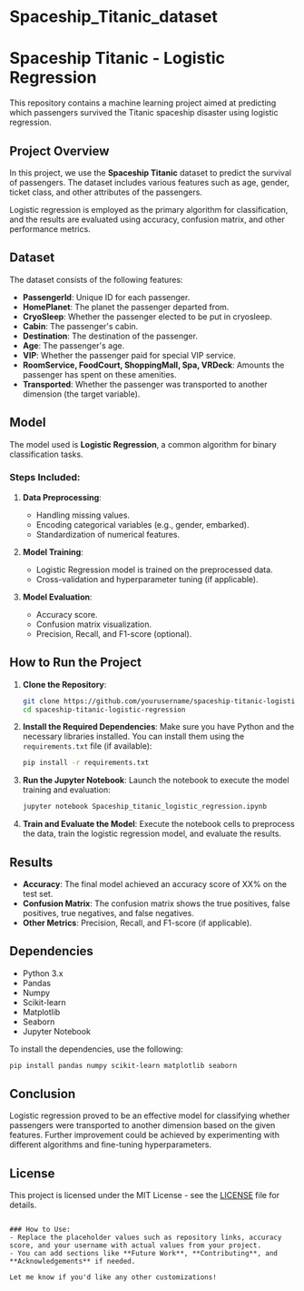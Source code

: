 # Spaceship_Titanic_dataset

# Spaceship Titanic - Logistic Regression

This repository contains a machine learning project aimed at predicting which passengers survived the Titanic spaceship disaster using logistic regression.

## Project Overview

In this project, we use the **Spaceship Titanic** dataset to predict the survival of passengers. The dataset includes various features such as age, gender, ticket class, and other attributes of the passengers. 

Logistic regression is employed as the primary algorithm for classification, and the results are evaluated using accuracy, confusion matrix, and other performance metrics.

## Dataset

The dataset consists of the following features:
- **PassengerId**: Unique ID for each passenger.
- **HomePlanet**: The planet the passenger departed from.
- **CryoSleep**: Whether the passenger elected to be put in cryosleep.
- **Cabin**: The passenger's cabin.
- **Destination**: The destination of the passenger.
- **Age**: The passenger's age.
- **VIP**: Whether the passenger paid for special VIP service.
- **RoomService, FoodCourt, ShoppingMall, Spa, VRDeck**: Amounts the passenger has spent on these amenities.
- **Transported**: Whether the passenger was transported to another dimension (the target variable).

## Model

The model used is **Logistic Regression**, a common algorithm for binary classification tasks. 

### Steps Included:
1. **Data Preprocessing**:
    - Handling missing values.
    - Encoding categorical variables (e.g., gender, embarked).
    - Standardization of numerical features.

2. **Model Training**:
    - Logistic Regression model is trained on the preprocessed data.
    - Cross-validation and hyperparameter tuning (if applicable).

3. **Model Evaluation**:
    - Accuracy score.
    - Confusion matrix visualization.
    - Precision, Recall, and F1-score (optional).
    
## How to Run the Project

1. **Clone the Repository**:
   ```bash
   git clone https://github.com/yourusername/spaceship-titanic-logistic-regression.git
   cd spaceship-titanic-logistic-regression
   ```

2. **Install the Required Dependencies**:
   Make sure you have Python and the necessary libraries installed. You can install them using the `requirements.txt` file (if available):
   ```bash
   pip install -r requirements.txt
   ```

3. **Run the Jupyter Notebook**:
   Launch the notebook to execute the model training and evaluation:
   ```bash
   jupyter notebook Spaceship_titanic_logistic_regression.ipynb
   ```

4. **Train and Evaluate the Model**:
   Execute the notebook cells to preprocess the data, train the logistic regression model, and evaluate the results.

## Results

- **Accuracy**: The final model achieved an accuracy score of XX% on the test set.
- **Confusion Matrix**: The confusion matrix shows the true positives, false positives, true negatives, and false negatives.
- **Other Metrics**: Precision, Recall, and F1-score (if applicable).

## Dependencies

- Python 3.x
- Pandas
- Numpy
- Scikit-learn
- Matplotlib
- Seaborn
- Jupyter Notebook

To install the dependencies, use the following:
```bash
pip install pandas numpy scikit-learn matplotlib seaborn
```

## Conclusion

Logistic regression proved to be an effective model for classifying whether passengers were transported to another dimension based on the given features. Further improvement could be achieved by experimenting with different algorithms and fine-tuning hyperparameters.

## License

This project is licensed under the MIT License - see the [LICENSE](LICENSE) file for details.
```

### How to Use:
- Replace the placeholder values such as repository links, accuracy score, and your username with actual values from your project.
- You can add sections like **Future Work**, **Contributing**, and **Acknowledgements** if needed.

Let me know if you'd like any other customizations!

